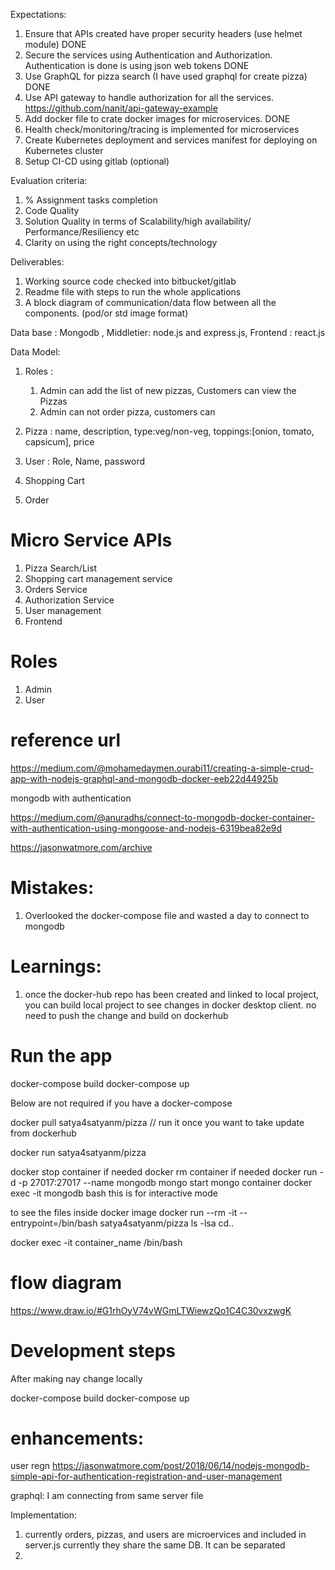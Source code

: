 
Expectations:
1. Ensure that APIs created have proper security headers (use helmet module)   DONE
2. Secure the services using Authentication and Authorization. Authentication is done is using json web tokens  DONE
3. Use GraphQL for pizza search   (I have used graphql for create pizza)  DONE
4. Use API gateway to handle authorization for all the services.  https://github.com/nanit/api-gateway-example 
5. Add docker file to crate docker images for microservices.   DONE
6. Health check/monitoring/tracing is implemented for microservices
7. Create Kubernetes deployment and services manifest for deploying on Kubernetes cluster
8. Setup CI-CD using gitlab (optional)


Evaluation criteria:
1. % Assignment tasks completion
2. Code Quality
3. Solution Quality in terms of Scalability/high availability/ Performance/Resiliency etc
4. Clarity on using the right concepts/technology

Deliverables:
1. Working source code checked into bitbucket/gitlab
2. Readme file with steps to run the whole applications
3. A block diagram of communication/data flow between all the components. (pod/or std image format)



Data base : Mongodb , Middletier: node.js and express.js, Frontend : react.js



Data Model:
1. Roles :
    1. Admin can add the list of new pizzas, Customers can view the Pizzas
    2. Admin can not order pizza, customers can

2. Pizza : name, description, type:veg/non-veg, toppings:[onion, tomato, capsicum], price
3. User : Role, Name, password
4. Shopping Cart
5. Order



Micro Service APIs
=====================================
1. Pizza Search/List
2. Shopping cart management service
3. Orders Service
4. Authorization Service
5. User management
6. Frontend

Roles
=====================================
1. Admin
2. User








reference url
================================
https://medium.com/@mohamedaymen.ourabi11/creating-a-simple-crud-app-with-nodejs-graphql-and-mongodb-docker-eeb22d44925b


mongodb with authentication

https://medium.com/@anuradhs/connect-to-mongodb-docker-container-with-authentication-using-mongoose-and-nodejs-6319bea82e9d


https://jasonwatmore.com/archive


Mistakes:
================================
1. Overlooked the docker-compose file and wasted a day to connect to mongodb


Learnings:
================================
1. once the docker-hub repo has been created and linked to local project,
    you can build local project to see changes in docker desktop client.
    no need to push the change and build on dockerhub





Run the app
================================
docker-compose build
docker-compose up


Below are not required if you have a docker-compose

docker pull satya4satyanm/pizza  // run it once you want to take update from dockerhub

docker run satya4satyanm/pizza

docker stop container if needed
docker rm container if needed
docker run -d -p 27017:27017 --name mongodb mongo      start mongo container
docker exec -it mongodb bash    this is for interactive mode


to see the files inside docker image 
docker run --rm -it --entrypoint=/bin/bash satya4satyanm/pizza
ls -lsa
cd..

docker exec -it container_name /bin/bash



flow diagram
================================
https://www.draw.io/#G1rhOyV74vWGmLTWiewzQo1C4C30vxzwgK




Development steps
=================================
After making nay change locally

docker-compose build
docker-compose up


enhancements:
==================================
user regn
https://jasonwatmore.com/post/2018/06/14/nodejs-mongodb-simple-api-for-authentication-registration-and-user-management



graphql:
I am connecting from same server file



Implementation:

1. currently orders, pizzas, and users are microervices and included in server.js
    currently they share the same DB. It can be separated
2. 